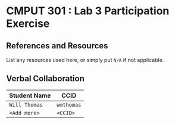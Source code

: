 # CMPUT 301 : Lab 3 Participation Exercise

## References and Resources

List any resources used here, or simply put `N/A` if not applicable.

## Verbal Collaboration

| Student Name | CCID      |
| ------------ | --------- |
| `Will Thomas`    | `wmthomas` |
| `<Add more>` | `<CCID>`  |
